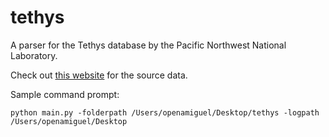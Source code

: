 # tethys
A parser for the Tethys database by the Pacific Northwest National Laboratory. 

Check out [this website](https://tethys.pnnl.gov/) for the source data.

Sample command prompt:

`python main.py -folderpath /Users/openamiguel/Desktop/tethys -logpath /Users/openamiguel/Desktop`
